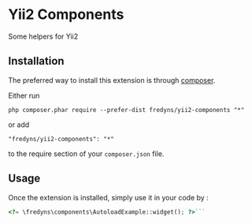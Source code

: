 Yii2 Components
===============
Some helpers for Yii2

Installation
------------

The preferred way to install this extension is through [composer](http://getcomposer.org/download/).

Either run

```
php composer.phar require --prefer-dist fredyns/yii2-components "*"
```

or add

```
"fredyns/yii2-components": "*"
```

to the require section of your `composer.json` file.


Usage
-----

Once the extension is installed, simply use it in your code by  :

```php
<?= \fredyns\components\AutoloadExample::widget(); ?>```